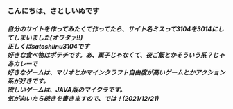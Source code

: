 <html>
	<head>
		<link rel="icon" type="image/png" href="favicon.png">
	</head>
	<body>
		<h3>こんにちは、さとしいぬです</h3>
		<h5>自分のサイトを作ってみたくて作ってたら、サイト名ミスって3104を3014にしてしまいました(オワタァ‼)<br/>
			正しくはsatoshiinu3104です<br />
			好きな食べ物はポテチです。あ、菓子じゃなくて、夜ご飯とかそういう系？じゃあカレーで<br />
			好きなゲームは、マリオとかマインクラフト自由度が高いゲームとかアクション系が好きです。<br />
			欲しいゲームは、JAVA版のマイクラです。<br />
			気が向いたら続きを書きますので、では！(2021/12/21)<br />
		</h5>
	</body>
</html>
